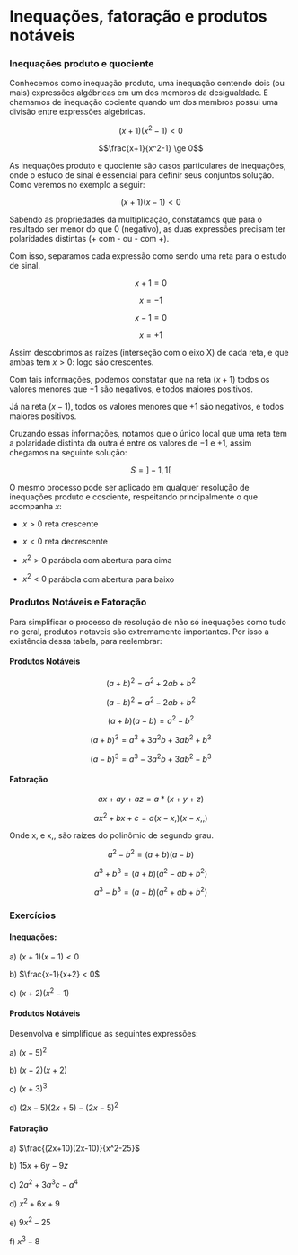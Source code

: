 # Inequações, fatoração e produtos notáveis

### Inequações produto e quociente

Conhecemos como inequação produto, uma inequação contendo dois (ou mais) expressões algébricas em um dos membros da desigualdade. E chamamos de inequação cociente quando um dos membros possui uma divisão entre expressões algébricas.

$$(x+1)(x^2-1) < 0$$

$$\frac{x+1}{x^2-1} \ge 0$$

As inequações produto e quociente são casos particulares de inequações, onde o estudo de sinal é essencial para definir seus conjuntos solução. Como veremos no exemplo a seguir:

$$(x+1)(x-1) < 0$$

Sabendo as propriedades da multiplicação, constatamos que para o resultado ser menor do que $0$ (negativo), as duas expressões precisam ter polaridades distintas (+ com - ou - com +).

Com isso, separamos cada expressão como sendo uma reta para o estudo de sinal.

$$x + 1 = 0$$

$$x = -1$$

$$x - 1 = 0$$

$$x = +1$$

Assim descobrimos as raízes (interseção com o eixo X) de cada reta, e que ambas tem $x > 0$: logo são crescentes.

Com tais informações, podemos constatar que na reta $(x + 1)$ todos os valores menores que $-1$ são negativos, e todos maiores positivos.

Já na reta $(x - 1)$, todos os valores menores que $+1$ são negativos, e todos maiores positivos.

Cruzando essas informações, notamos que o único local que uma reta tem a polaridade distinta da outra é entre os valores de $-1$ e $+1$, assim chegamos na seguinte solução:

$$S = ]-1, 1[$$

O mesmo processo pode ser aplicado em qualquer resolução de inequações produto e cosciente, respeitando principalmente o que acompanha $x$:

- $x > 0$ reta crescente

- $x < 0$ reta decrescente

- $x^2 > 0$ parábola com abertura para cima

- $x^2 < 0$ parábola com abertura para baixo

### Produtos Notáveis e Fatoração

Para simplificar o processo de resolução de não só inequações como tudo no geral, produtos notaveis são extremamente importantes. Por isso a existência dessa tabela, para reelembrar:

#### Produtos Notáveis

$$(a+b)^2 = a^2+2ab+b^2$$

$$(a-b)^2 = a^2-2ab+b^2$$

$$(a+b)(a-b) = a^2 - b^2$$

$$(a+b)^3 = a^3+3a^2b+3ab^2+b^3$$

$$(a-b)^3 = a^3-3a^2b+3ab^2-b^3$$

#### Fatoração

$$ax+ay+az = a*(x+y+z)$$

$$ax^2+bx+c = a(x-x,)(x-x,,)$$

Onde x, e x,, são raízes do polinômio de segundo grau.

$$a^2-b^2 = (a+b)(a-b)$$

$$a^3+b^3 = (a+b)(a^2-ab+b^2)$$

$$a^3-b^3 = (a-b)(a^2+ab+b^2)$$

### Exercícios

#### Inequações:

a) $(x+1)(x-1) < 0$

b) $\frac{x-1}{x+2} < 0$

c) $(x+2)(x^2-1)$

#### Produtos Notáveis

Desenvolva e simplifique as seguintes expressões:

a) $(x-5)^2$

b) $(x-2)(x+2)$

c) $(x+3)^3$

d) $(2x-5)(2x+5)-(2x-5)^2$

#### Fatoração

a) $\frac{(2x+10)(2x-10)}{x^2-25}$

b) $15x+6y-9z$

c) $2a^2+3a^3c-a^4$

d) $x^2+6x+9$

e) $9x^2-25$

f) $x^3-8$